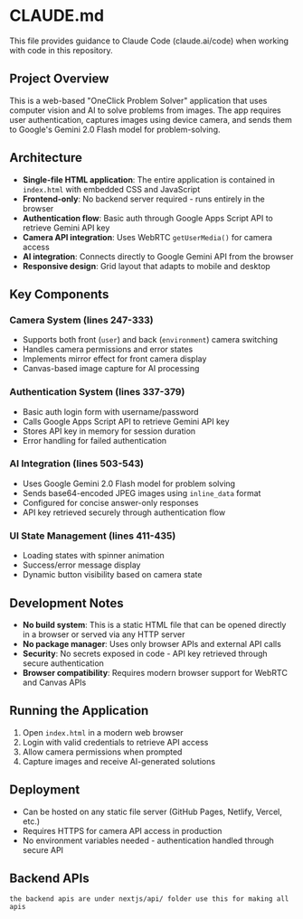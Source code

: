 # CLAUDE.md

This file provides guidance to Claude Code (claude.ai/code) when working with code in this repository.

## Project Overview

This is a web-based "OneClick Problem Solver" application that uses computer vision and AI to solve problems from images. The app requires user authentication, captures images using device camera, and sends them to Google's Gemini 2.0 Flash model for problem-solving.

## Architecture

- **Single-file HTML application**: The entire application is contained in `index.html` with embedded CSS and JavaScript
- **Frontend-only**: No backend server required - runs entirely in the browser
- **Authentication flow**: Basic auth through Google Apps Script API to retrieve Gemini API key
- **Camera API integration**: Uses WebRTC `getUserMedia()` for camera access
- **AI integration**: Connects directly to Google Gemini API from the browser
- **Responsive design**: Grid layout that adapts to mobile and desktop

## Key Components

### Camera System (lines 247-333)
- Supports both front (`user`) and back (`environment`) camera switching
- Handles camera permissions and error states
- Implements mirror effect for front camera display
- Canvas-based image capture for AI processing

### Authentication System (lines 337-379)
- Basic auth login form with username/password
- Calls Google Apps Script API to retrieve Gemini API key
- Stores API key in memory for session duration
- Error handling for failed authentication

### AI Integration (lines 503-543)
- Uses Google Gemini 2.0 Flash model for problem solving
- Sends base64-encoded JPEG images using `inline_data` format
- Configured for concise answer-only responses
- API key retrieved securely through authentication flow

### UI State Management (lines 411-435)
- Loading states with spinner animation
- Success/error message display
- Dynamic button visibility based on camera state

## Development Notes

- **No build system**: This is a static HTML file that can be opened directly in a browser or served via any HTTP server
- **No package manager**: Uses only browser APIs and external API calls
- **Security**: No secrets exposed in code - API key retrieved through secure authentication
- **Browser compatibility**: Requires modern browser support for WebRTC and Canvas APIs

## Running the Application

1. Open `index.html` in a modern web browser
2. Login with valid credentials to retrieve API access
3. Allow camera permissions when prompted
4. Capture images and receive AI-generated solutions

## Deployment

- Can be hosted on any static file server (GitHub Pages, Netlify, Vercel, etc.)
- Requires HTTPS for camera API access in production
- No environment variables needed - authentication handled through secure API


## Backend APIs
    the backend apis are under nextjs/api/ folder use this for making all apis